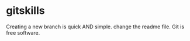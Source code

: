 gitskills
=========
Creating a new branch is quick AND simple.
change the readme file.
Git is free software.

